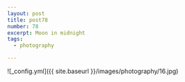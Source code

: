 ```yaml
---
layout: post
title: post78
number: 78
excerpt: Moon in midnight
tags:
  - photography

---
```


![_config.yml]({{ site.baseurl }}/images/photography/16.jpg)
